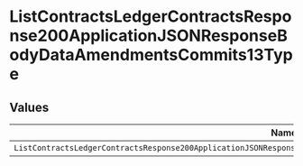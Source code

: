 # ListContractsLedgerContractsResponse200ApplicationJSONResponseBodyDataAmendmentsCommits13Type


## Values

| Name                                                                                                                    | Value                                                                                                                   |
| ----------------------------------------------------------------------------------------------------------------------- | ----------------------------------------------------------------------------------------------------------------------- |
| `ListContractsLedgerContractsResponse200ApplicationJSONResponseBodyDataAmendmentsCommits13TypePostpaidCommitExpiration` | POSTPAID_COMMIT_EXPIRATION                                                                                              |